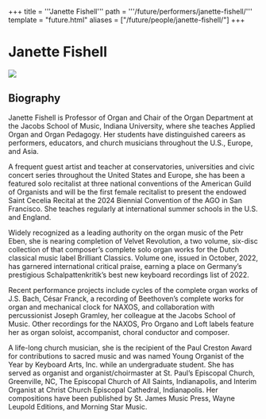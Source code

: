 +++
title = '''Janette Fishell'''
path = '''/future/performers/janette-fishell/'''
template = "future.html"
aliases = ["/future/people/janette-fishell/"]
+++

<h1>Janette Fishell</h1>

<img class="speaker-photo" src="https://custom.cvent.com/C3A4539B19F74ABCB6FCE437F6BC0A74/files/event/910aaf2914d44586a56fbd0b3b2c31c0/324b1b5d67244d85925031623aba1740.png">
<h2>Biography</h2>
<p>Janette Fishell is Professor of Organ and Chair of the Organ Department at the Jacobs School of Music, Indiana University, where she teaches Applied Organ and Organ Pedagogy.  Her students have distinguished careers as performers, educators, and church musicians throughout the U.S., Europe, and Asia.  

A frequent guest artist and teacher at conservatories, universities and civic concert series throughout the United States and Europe, she has been a featured solo recitalist at three national conventions of the American Guild of Organists and will be the first female recitalist to present the endowed Saint Cecelia Recital at the 2024 Biennial Convention of the AGO in San Francisco. She teaches regularly at international summer schools in the U.S. and England.  

Widely recognized as a leading authority on the organ music of the Petr Eben, she is nearing completion of Velvet Revolution, a two volume, six-disc collection of that composer’s complete solo organ works for the Dutch classical music label Brilliant Classics.  Volume one, issued in October, 2022, has garnered international critical praise, earning a place on Germany’s prestigious Schalpattenkritik’s best new keyboard recordings list of 2022. 

Recent performance projects include cycles of the complete organ works of J.S. Bach, César Franck, a recording of Beethoven’s complete works for organ and mechanical clock for NAXOS, and collaboration with percussionist Joseph Gramley, her colleague at the Jacobs School of Music.  Other recordings for the NAXOS, Pro Organo and Loft labels feature her as organ soloist, accompanist, choral conductor and composer.

A life-long church musician, she is the recipient of the Paul Creston Award for contributions to sacred music and was named Young Organist of the Year by Keyboard Arts, Inc. while an undergraduate student.  She has served as organist and organist/choirmaster at St. Paul’s Episcopal Church, Greenville, NC, The Episcopal Church of All Saints, Indianapolis, and Interim Organist at Christ Church Episcopal Cathedral, Indianapolis.  Her compositions have been published by St. James Music Press, Wayne Leupold Editions, and Morning Star Music.</p>

